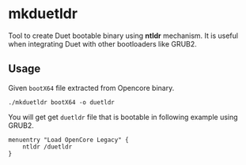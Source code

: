 mkduetldr
====

Tool to create Duet bootable binary using **ntldr** mechanism. It is useful when integrating Duet with other bootloaders like GRUB2.

Usage
----

Given `bootX64` file extracted from Opencore binary.

```
./mkduetldr bootX64 -o duetldr
```

You will get get `duetldr` file that is bootable in following example using GRUB2.

```
menuentry "Load OpenCore Legacy" {
    ntldr /duetldr
}
```

